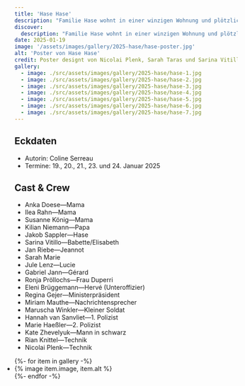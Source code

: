```yaml
---
title: 'Hase Hase'
description: "Familie Hase wohnt in einer winzigen Wohnung und plötzlich gerät ihr Leben aus den Fugen und die Wohnung füllt sich zum Bersten."
discover:
  description: "Familie Hase wohnt in einer winzigen Wohnung und plötzlich gerät ihr Leben aus den Fugen und die Wohnung füllt sich zum Bersten."
date: 2025-01-19
image: '/assets/images/gallery/2025-hase/hase-poster.jpg'
alt: 'Poster von Hase Hase'
credit: Poster designt von Nicolai Plenk, Sarah Taras und Sarina Vitillo
gallery:
  - image: ./src/assets/images/gallery/2025-hase/hase-1.jpg
  - image: ./src/assets/images/gallery/2025-hase/hase-2.jpg
  - image: ./src/assets/images/gallery/2025-hase/hase-3.jpg
  - image: ./src/assets/images/gallery/2025-hase/hase-4.jpg
  - image: ./src/assets/images/gallery/2025-hase/hase-5.jpg
  - image: ./src/assets/images/gallery/2025-hase/hase-6.jpg
  - image: ./src/assets/images/gallery/2025-hase/hase-7.jpg
---
```


## Eckdaten
<ul>
<li>Autorin: Coline Serreau</li>
<li>Termine: 19., 20., 21., 23. und 24. Januar 2025</li>
</ul>

## Cast & Crew
<ul>
<li>Anka Doese—Mama</li>
<li>Ilea Rahn—Mama</li>
<li>Susanne König—Mama</li>
<li>Kilian Niemann—Papa</li>
<li>Jakob Sappler—Hase</li>
<li>Sarina Vitillo—Babette/Elisabeth</li>
<li>Jan Riebe—Jeannot</li>
<li>Sarah Marie</li>
<li>Jule Lenz—Lucie</li>
<li>Gabriel Jann—Gérard</li>
<li>Ronja Pröllochs—Frau Duperri</li>
<li>Eleni Brüggemann—Hervé (Unteroffizier)</li>
<li>Regina Gejer—Ministerpräsident</li>
<li>Miriam Mauthe—Nachrichtensprecher</li>
<li>Maruscha Winkler—Kleiner Soldat</li>
<li>Hannah van Sanvliet—1. Polizist</li>
<li>Marie Haeßler—2. Polizist</li>
<li>Kate Zhevelyuk—Mann in schwarz</li>
<li>Rian Knittel—Technik</li>
<li>Nicolai Plenk—Technik</li>
</ul>

<ul class="gallery" role="list" style="padding: 0;">
  {%- for item in gallery -%}
    <li>{% image item.image, item.alt %}</li>
  {%- endfor -%}
</ul>